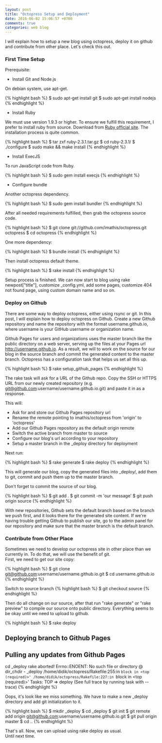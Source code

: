 ```yaml
---
layout: post
title: "Octopress Setup and Deployment"
date: 2016-06-02 15:06:57 +0700
comments: true
categories: web blog
---
```

I will explain how to setup a new blog using octopress, deploy it on github and
contribute from other place. Let's check this out.

### First Time Setup

Prerequisite:

* Install Git and Node.js

On debian system, use apt-get.

{% highlight bash %}
$ sudo apt-get install git
$ sudo apt-get install nodejs
{% endhighlight %}

* Install Ruby

We must use version 1.9.3 or higher. To ensure we fulfill this requirement, I
prefer to install ruby from source. Download from
[Ruby official site](https://www.ruby-lang.org/en/downloads/). The installation
process is quite common.

{% highlight bash %}
$ tar zxf ruby-2.3.1.tar.gz 
$ cd ruby-2.3.1/
$ ./configure
$ sudo make && make install 
{% endhighlight %}

* Install ExecJS

To run JavaScript code from Ruby.

{% highlight bash %}
$ sudo gem install execjs
{% endhighlight %}

* Configure bundle

Another octopress dependency.

{% highlight bash %}
$ sudo gem install bundler
{% endhighlight %}

After all needed requirements fulfilled, then grab the octopress source code.

{% highlight bash %}
$ git clone git://github.com/imathis/octopress.git octopress
$ cd octopress
{% endhighlight %}

One more dependency:

{% highlight bash %}
$ bundle install
{% endhighlight %}

Then install octopress default theme.

{% highlight bash %}
$ rake install
{% endhighlight %}

Setup process is finished. We can now start to blog using rake newpost["title"], 
customize _config.yml, add some pages, customize 404 not found page, using
custom domain name and so on.  

### Deploy on Github

There are some way to deploy octopress, either using rsync or git. In this
post, I will explain how to deploy octopress on Github.
Create a new Github repository and name the repository with the format
username.github.io, where username is your GitHub username or organization name.

Github Pages for users and organizations uses the master branch like the public 
directory on a web server, serving up the files at your Pages url 
http://username.github.io. As a result, we will to work on the source for 
our blog in the source branch and commit the generated content to the master 
branch. Octopress has a configuration task that helps us set all this up.

{% highlight bash %}
$ rake setup_github_pages
{% endhighlight %}

The rake task will ask for a URL of the Github repo. Copy the SSH or HTTPS URL 
from our newly created repository
(e.g. git@github.com:username/username.github.io.git)
and paste it in as a response.

This will:

* Ask for and store our Github Pages repository url
* Rename the remote pointing to imathis/octopress from 'origin' to 'octopress'
* Add our Github Pages repository as the default origin remote
* Switch the active branch from master to source
* Configure our blog's url according to your repository
* Setup a master branch in the _deploy directory for deployment

Next run:

{% highlight bash %}
$ rake generate
$ rake deploy
{% endhighlight %}

This will generate our blog, copy the generated files into _deploy/, add them 
to git, commit and push them up to the master branch. 

Don't forget to commit the source of our blog.

{% highlight bash %}
$ git add .
$ git commit -m 'our message'
$ git push origin source
{% endhighlight %}

With new repositories, Github sets the default branch based on the branch we 
push first, and it looks there for the generated site content. If we're having 
trouble getting Github to publish our site, go to the admin panel for our 
repository and make sure that the master branch is the default branch.

### Contribute from Other Place

Sometimes we need to develop our octopress site in other place than we currently
in. To do that, we will use the benefit of git.  
First, we need to get our site copy:

{% highlight bash %}
$ git clone git@github.com:username/username.github.io.git
$ cd username.github.io
{% endhighlight %}

Switch to source branch
{% highlight bash %}
$ git checkout source
{% endhighlight %}

Then do all change on our source, after that run "rake generate" or "rake
preview" to compile our source onto public directory. Everything seems to be
okay until we need to upload to github. 

{% highlight bash %}
$ rake deploy
## Deploying branch to Github Pages 
## Pulling any updates from Github Pages 
cd _deploy
rake aborted!
Errno::ENOENT: No such file or directory @ dir_chdir - _deploy
/home/didik/octopress/Rakefile:255:in `block in <top (required)>'
/home/didik/octopress/Rakefile:227:in `block in <top (required)>'
Tasks: TOP => deploy
(See full trace by running task with --trace)
{% endhighlight %}

Oops, it's look like we miss something. We have to make a new _deploy directory 
and add git initialization to it.

{% highlight bash %}
$ mkdir _deploy
$ cd _deploy
$ git init
$ git remote add origin git@github.com:username/username.github.io.git
$ git pull origin master
$ cd ..
{% endhighlight %}

That's all. Now, we can upload using rake deploy as usual.  
Until next time.
